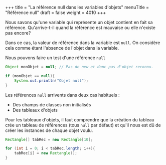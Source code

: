 +++
title = "La référence null dans les variables d'objets"
menuTitle = "Référence null"
draft = false
weight = 4010
+++

Nous savons qu'une variable qui représente un objet contient en fait sa référence. Qu'arrive-t-il quand la référence est mauvaise ou elle n'existe pas encore?

Dans ce cas, la valeur de référence dans la variable est `null`. On considère cela comme étant l'absence de l'objet dans la variable.

Nous pouvons faire un test d'une référence `null`

```java
Object monObjet = null; // Pas de new et donc pas d'objet reconnu.

if (monObjet == null){
    System.out.println("Objet null");
}
```

Les références `null` arrivents dans deux cas habituels :

* Des champs de classes non initialisés
* Des tableaux d'objets

Pour les tableaux d'objets, il faut comprendre que la création du tableau crée un tableau de références (tous `null` par défaut) et qu'il nous est dû de créer les instances de chaque objet voulu.

```java
Rectangle[] tabRec = new Rectangle[10];

for (int i = 0; i < tabRec.length; i++){
    tabRec[i] = new Rectangle();
}
```